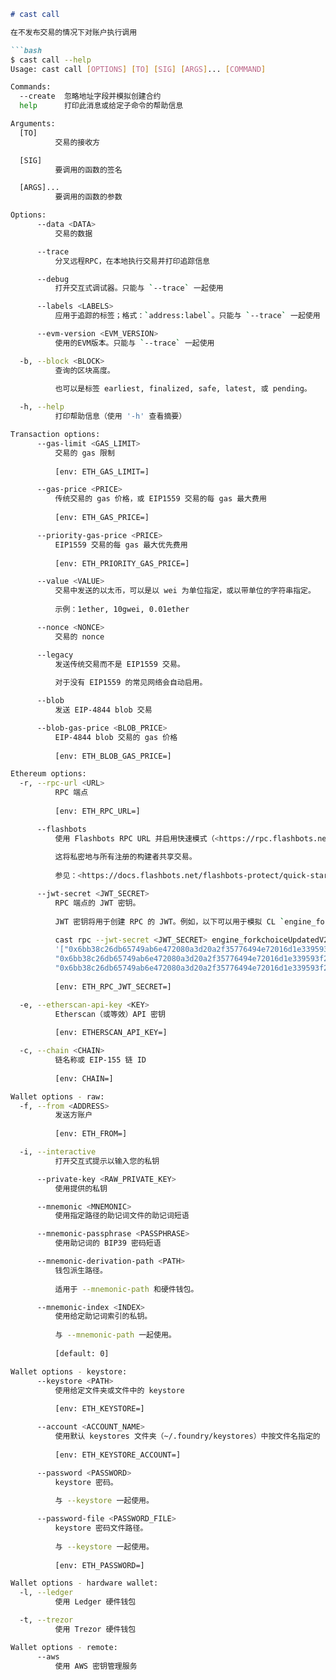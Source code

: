 ```markdown
# cast call

在不发布交易的情况下对账户执行调用

```bash
$ cast call --help
Usage: cast call [OPTIONS] [TO] [SIG] [ARGS]... [COMMAND]

Commands:
  --create  忽略地址字段并模拟创建合约
  help      打印此消息或给定子命令的帮助信息

Arguments:
  [TO]
          交易的接收方

  [SIG]
          要调用的函数的签名

  [ARGS]...
          要调用的函数的参数

Options:
      --data <DATA>
          交易的数据

      --trace
          分叉远程RPC，在本地执行交易并打印追踪信息

      --debug
          打开交互式调试器。只能与 `--trace` 一起使用

      --labels <LABELS>
          应用于追踪的标签；格式：`address:label`。只能与 `--trace` 一起使用

      --evm-version <EVM_VERSION>
          使用的EVM版本。只能与 `--trace` 一起使用

  -b, --block <BLOCK>
          查询的区块高度。
          
          也可以是标签 earliest, finalized, safe, latest, 或 pending。

  -h, --help
          打印帮助信息（使用 '-h' 查看摘要）

Transaction options:
      --gas-limit <GAS_LIMIT>
          交易的 gas 限制
          
          [env: ETH_GAS_LIMIT=]

      --gas-price <PRICE>
          传统交易的 gas 价格，或 EIP1559 交易的每 gas 最大费用
          
          [env: ETH_GAS_PRICE=]

      --priority-gas-price <PRICE>
          EIP1559 交易的每 gas 最大优先费用
          
          [env: ETH_PRIORITY_GAS_PRICE=]

      --value <VALUE>
          交易中发送的以太币，可以是以 wei 为单位指定，或以带单位的字符串指定。
          
          示例：1ether, 10gwei, 0.01ether

      --nonce <NONCE>
          交易的 nonce

      --legacy
          发送传统交易而不是 EIP1559 交易。
          
          对于没有 EIP1559 的常见网络会自动启用。

      --blob
          发送 EIP-4844 blob 交易

      --blob-gas-price <BLOB_PRICE>
          EIP-4844 blob 交易的 gas 价格
          
          [env: ETH_BLOB_GAS_PRICE=]

Ethereum options:
  -r, --rpc-url <URL>
          RPC 端点
          
          [env: ETH_RPC_URL=]

      --flashbots
          使用 Flashbots RPC URL 并启用快速模式（<https://rpc.flashbots.net/fast>）。
          
          这将私密地与所有注册的构建者共享交易。
          
          参见：<https://docs.flashbots.net/flashbots-protect/quick-start#faster-transactions>

      --jwt-secret <JWT_SECRET>
          RPC 端点的 JWT 密钥。
          
          JWT 密钥将用于创建 RPC 的 JWT。例如，以下可以用于模拟 CL `engine_forkchoiceUpdated` 调用：
          
          cast rpc --jwt-secret <JWT_SECRET> engine_forkchoiceUpdatedV2
          '["0x6bb38c26db65749ab6e472080a3d20a2f35776494e72016d1e339593f21c59bc",
          "0x6bb38c26db65749ab6e472080a3d20a2f35776494e72016d1e339593f21c59bc",
          "0x6bb38c26db65749ab6e472080a3d20a2f35776494e72016d1e339593f21c59bc"]'
          
          [env: ETH_RPC_JWT_SECRET=]

  -e, --etherscan-api-key <KEY>
          Etherscan（或等效）API 密钥
          
          [env: ETHERSCAN_API_KEY=]

  -c, --chain <CHAIN>
          链名称或 EIP-155 链 ID
          
          [env: CHAIN=]

Wallet options - raw:
  -f, --from <ADDRESS>
          发送方账户
          
          [env: ETH_FROM=]

  -i, --interactive
          打开交互式提示以输入您的私钥

      --private-key <RAW_PRIVATE_KEY>
          使用提供的私钥

      --mnemonic <MNEMONIC>
          使用指定路径的助记词文件的助记词短语

      --mnemonic-passphrase <PASSPHRASE>
          使用助记词的 BIP39 密码短语

      --mnemonic-derivation-path <PATH>
          钱包派生路径。
          
          适用于 --mnemonic-path 和硬件钱包。

      --mnemonic-index <INDEX>
          使用给定助记词索引的私钥。
          
          与 --mnemonic-path 一起使用。
          
          [default: 0]

Wallet options - keystore:
      --keystore <PATH>
          使用给定文件夹或文件中的 keystore
          
          [env: ETH_KEYSTORE=]

      --account <ACCOUNT_NAME>
          使用默认 keystores 文件夹（~/.foundry/keystores）中按文件名指定的 keystore
          
          [env: ETH_KEYSTORE_ACCOUNT=]

      --password <PASSWORD>
          keystore 密码。
          
          与 --keystore 一起使用。

      --password-file <PASSWORD_FILE>
          keystore 密码文件路径。
          
          与 --keystore 一起使用。
          
          [env: ETH_PASSWORD=]

Wallet options - hardware wallet:
  -l, --ledger
          使用 Ledger 硬件钱包

  -t, --trezor
          使用 Trezor 硬件钱包

Wallet options - remote:
      --aws
          使用 AWS 密钥管理服务
```
